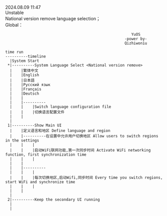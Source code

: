 2024.08.09 11:47 </br>
Unstable</br>
National version remove language selection；</br>
Global：</br>

                                                            YuOS
                                                         -power by- 
                                                         Qizhiwoniu

    time run
    ----------timeline
      |System Start
     *|----------System Language Select <National version remove>
      |    |繁体中文
      |    |English    
      |    |日本語
      |    |Русский язык
      |    |Français
      |    |Deutsch
      |    |
      |    |----------
      |    |    |Switch language configuration file
      |    |    |切换语言配置文件
      |    |    
      |
     1|----------Show Main UI
      |    |定义语言和地区 Define language and region
      |    |----------在设置中允许用户切换地区 Allow users to switch regions in the settings
      |    |    |
      |    |    |启动WiFi联网功能,第一次同步时间 Activate WiFi networking function, first synchronization time
      |    |    |   
      |    |
      |    |----------
      |    |    |
      |    |    |每次切换地区,启动Wifi,同步时间 Every time you switch regions, start WiFi and synchronize time
      |    |    |
      |    |
      |
     2|----------Keep the secondary UI running
      |
      |

